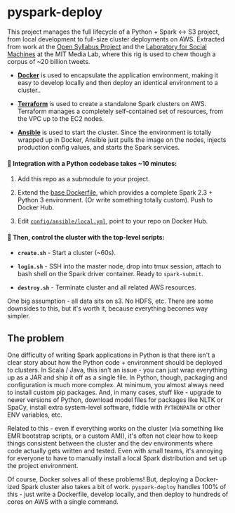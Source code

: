 
# pyspark-deploy

This project manages the full lifecycle of a Python + Spark <-> S3 project, from local development to full-size cluster deployments on AWS. Extracted from work at the [Open Syllabus Project](http://explorer.opensyllabusproject.org/) and the [Laboratory for Social Machines](http://socialmachines.org/) at the MIT Media Lab, where this rig is used to chew though a corpus of ~20 billion tweets.

- [**Docker**](https://www.docker.com/) is used to encapsulate the application environment, making it easy to develop locally and then deploy an identical environment to a cluster..

- [**Terraform**](https://www.terraform.io/) is used to create a standalone Spark clusters on AWS. Terraform manages a completely self-contained set of resources, from the VPC up to the EC2 nodes.

- [**Ansible**](https://www.ansible.com/) is used to start the cluster. Since the environment is totally wrapped up in Docker, Ansible just pulls the image on the nodes, injects production config values, and starts the Spark services.

#### 🚀 Integration with a Python codebase takes ~10 minutes:

1. Add this repo as a submodule to your project.

1. Extend the [base Dockerfile](docker/Dockerfile), which provides a complete Spark 2.3 + Python 3 environment. (Or write something totally custom). Push to Docker Hub.

1. Edit [`config/ansible/local.yml`](config/ansible/local.yml.changeme#L5), point to your repo on Docker Hub.

#### 🚀 Then, control the cluster with the top-level scripts:

- **`create.sh`** - Start a cluster (~60s).

- **`login.sh`** - SSH into the master node, drop into tmux session, attach to bash shell on the Spark driver container. Ready to `spark-submit`.

- **`destroy.sh`** - Terminate cluster and all related AWS resources.

One big assumption - all data sits on s3. No HDFS, etc. There are some downsides to this, but it's worth it, because everything becomes way simpler.

## The problem

One difficulty of writing Spark applications in Python is that there isn't a clear story about how the Python code + environment should be deployed to clusters. In Scala / Java, this isn't an issue - you can just wrap everything up as a JAR and ship it off as a single file. In Python, though, packaging and configuration is much more complex. At minimum, you almost always need to install custom pip packages. And, in many cases, stuff like - upgrade to newer versions of Python, download model files for packages like NLTK or SpaCy, install extra system-level software, fiddle with `PYTHONPATH` or other ENV variables, etc.

Related to this - even if everything works on the cluster (via something like EMR bootstrap scripts, or a custom AMI), it's often not clear how to keep things consistent between the cluster and the dev environments where code actually gets written and tested. Even with small teams, it's annoying for everyone to have to manually install a local Spark distribution and set up the project environment.

Of course, Docker solves all of these problems! But, deploying a Docker-ized Spark cluster also takes a bit of work. `pyspark-deploy` handles 100% of this - just write a Dockerfile, develop locally, and then deploy to hundreds of cores on AWS with a single command.
